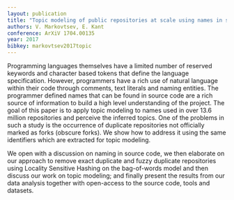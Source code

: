 ```yaml
---
layout: publication
title: "Topic modeling of public repositories at scale using names in source code"
authors: V. Markovtsev, E. Kant
conference: ArXiV 1704.00135
year: 2017
bibkey: markovtsev2017topic
---
```

 Programming languages themselves have a limited number of reserved keywords and character based tokens that
define the language specification. However, programmers have a rich use of natural language within their code
through comments, text literals and naming entities. The programmer defined names that can be found in source
code are a rich source of information to build a high level understanding of the project. The goal of this paper
is to apply topic modeling to names used in over 13.6 million repositories and perceive the inferred topics.
One of the problems in such a study is the occurrence of duplicate repositories not officially marked as forks (obscure forks).
We show how to address it using the same identifiers which are extracted for topic modeling.

We open with a discussion on naming in source code, we then elaborate on our approach to remove exact duplicate
and fuzzy duplicate repositories using Locality Sensitive Hashing on the bag-of-words model and then discuss our work
on topic modeling; and finally present the results from our data analysis together with open-access to the source code,
tools and datasets.
